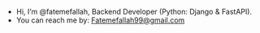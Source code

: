 - Hi, I’m @fatemefallah, Backend Developer (Python: Django & FastAPI).
- You can reach me by: Fatemefallah99@gmail.com 

<!---
fatemefallah/fatemefallah is a ✨ special ✨ repository because its `README.md` (this file) appears on your GitHub profile.
You can click the Preview link to take a look at your changes.
--->
